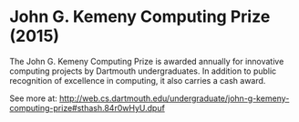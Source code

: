 # John G. Kemeny Computing Prize (2015)

The John G. Kemeny Computing Prize is awarded annually for innovative computing projects by Dartmouth undergraduates. In addition to public recognition of excellence in computing, it also carries a cash award.

See more at: http://web.cs.dartmouth.edu/undergraduate/john-g-kemeny-computing-prize#sthash.84r0wHyU.dpuf
